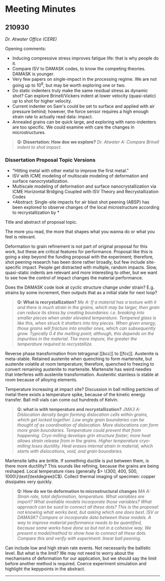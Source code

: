 # Meeting Minutes
## 210930
*Dr. Atwater Office (CERE)*

Opening comments:
- Inducing compressive stress improves fatigue life: that is why people do it.
- Compare ISV to DAMASK codes, to know the competing theories. DAMASK is younger.
- Very few papers on single-impact in the processing regime. We are not going up to $10^{6}$, but may be worth exploring one or two.
- Do static indenters truly make the same residual stress as dynamic shot? Can explore Brinell/Vickers indent at lower velocity (quasi-static) up to shot for higher velocity.
- Current indenter on Sam's could be set to surface and applied with air pressure behind; however, the force sensor requires a high enough strain rate to actually read data: impact.
- Annealed grains can be quick large, and exploring with nano-indenters are too specific. We could examine with care the changes in microstructures.

>**Q: Dissertation: How doe we explore?** <cite> Dr. Atwater
*A: Compare Brinell indent to shot impact.* 

### Dissertation Proposal Topic Versions
- "Hitting metal with other metal to improve the first metal."
- ISV with ICME modeling of multiscale modeling of deformation and surface nanocrystallization.
- Multiscale modeling of deformation and surface nanocrystallization via ICME Horizontal Bridging Coupled with ISV Theory and Recrystallization Codes
- *Abstract: Single-site impacts for air blast shot peening (ABSP) has been explored to observe changes of the local microstructure according to recrystallization by *

Title and abstract of proposal topic.

The more you read, the more that shapes what you wanna do or what you feel is relevant.

Deformation to grain refinement is not part of original proposal for this work, but these are critical features for performance. Proposal like this is going a step beyond the funding proposal with the experiment; therefore, shot peening research has been done rather broadly, but few include site-specific impact. People get distracted with multiple, random impacts. Slow, quasi-static indents are relevant and more interesting to other, but we want to see how the control of impact changes the material performance.

Does the DAMASK code look at cyclic structure change under strain? E.g. strains by some increment, then outputs that as a initial state for next loop?

>**Q: What is recrystallization?** <cite> Me
*A: If a material has a texture with it and there is much strain in the grains, which may be larger, then grain can reduce its stress by creating boundaries: i.e. breaking into smaller pieces when under elevated temperature. Tempered glass is like this, when struck it shatters into tiny pieces. When given energy, those grains will fracture into smaller ones, which can subsequently grow. Typically 0.4 the melting point; although, this depends on the impurities in the material. The more impure, the greater the temperature required to recrystallize.*

Reverse phase transformation from tetragonal [[bcc]] to [[fcc]]. Austenite is meta-stable. Retained austenite when quenching to form martensite, but austenite volatile at room temperature; therefore, quenched to freezing to convert remaining austenite to martensite. Martensite has weird needles that interferes with austenite transformation. Austenitic stainless is stable at room because of alloying elements. 

Temperature increasing at impact site? Discussion in ball milling particles of metal there exists a temperature spike, because of the kinetic energy transfer. Ball mill vials can come out hundreds of Kelvin.

>**Q: what is with temperature and recrystallization?** <cite> JMA3
*A: Dislocation density begin forming dislocation cells within grains, which get locked together. Low angle grain boundaries can be thought of as coordination of dislocation. More dislocations can form more grain boundaries. Temperature could prevent that from happening. Cryo-milling develops grin structure faster; more heat allows strain release from in the grains. Higher temperature cryo-milling loses ductility. Heat erases internal strain in material, which starts with dislocations, void, and grain boundaries.*

Martensite laths are brittle. If something ductile is put between them, is there more ductility? This sounds like refining, because the grains are being reshaped. Local temperature rises (generally $> \{300, 400, 500, 1000\}\text{\textdegree}C$). Collect thermal imaging of specimen: copper dissipates very quickly.

>**Q: How do we tie deformation to microstructural changes** <cite> MA
*A: Strain rate, total deformation, temperature. What variables are import? What available models incorporate those variables? What approach can be sued to connect all these dots? This is the proposal: not knowing what works best, but asking which one does best. ISV or DAMASK? Compare or incorporate data between these models. A way to improve material performance needs to be quantified, because some works have done so but not in a cohesive way. We present a model/method to show how to connect all these dots. Compare this and verify with experiment: linear ball peening.*

Can include low and high strain rate events. Not necessarily the ballistic level. But what is the limit? We may not need to worry about the mechanisms of deformation for our application, but we should say the limit before another method is required. Coerce experiment simulation and highlight the kepypoints in the abstract.


---


## 